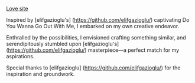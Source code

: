 [Love site](https://dewdroptales.github.io/Love_Site/) 

Inspired by [elifgazioglu's] (https://github.com/elifgazioglu/) captivating Do You Wanna Go Out With Me, I embarked on my own creative endeavor.

Enthralled by the possibilities, I envisioned crafting something similar, and serendipitously stumbled upon [elifgazioglu's] (https://github.com/elifgazioglu/) masterpiece—a perfect match for my aspirations.

Special thanks to [elifgazioglu] (https://github.com/elifgazioglu/) for the inspiration and groundwork.
